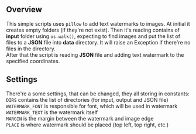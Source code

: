 ## Overview

This simple scripts uses `pillow` to add text watermarks to images. At initial it creates empty folders (if they're not exist). Then it's reading contains of **input** folder using `os.walk()`, expecting to find images and put the list of files to a **JSON** file into **data** directory. It will raise an Exception if there're no files in the directory.<br>
After that the script is reading **JSON** file and adding text watermark to the specified coordinates.

## Settings

There're a some settings, that can be changed, they all storing in constants:<br>
`DIRS` contains the list of directories (for input, output and JSON file)<br>
`WATERMARK_FONT` is responsible for font, which will be used in watermark<br>
`WATERMARK_TEXT` is the watermark itself<br>
`MARGIN` is the margin between the watermark and image edge<br>
`PLACE` is where watermark should be placed (top left, top right, etc.)